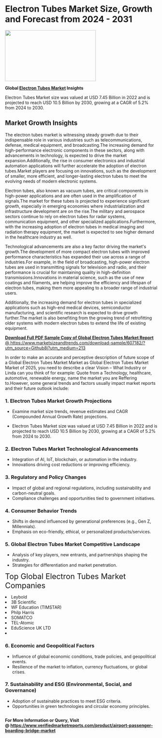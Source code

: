 <H1>Electron Tubes Market Size, Growth and Forecast from 2024 - 2031</H1><img class="aligncenter size-medium wp-image-584254" src="https://thirdeyenews.in/wp-content/uploads/2024/09/Global-Market-Research-300x168.jpeg" alt="" width="300" height="168" /><p><strong>Global&nbsp;<a href="https://www.marketsizeandtrends.com/download-sample/607182/?utm_source=Github8j?utm_medium=213">Electron Tubes Market</a> Insights</strong></p><p>Electron Tubes Market size was valued at USD 7.45 Billion in 2022 and is projected to reach USD 10.5 Billion by 2030, growing at a CAGR of 5.2% from 2024 to 2030.</p><p><h2>Market Growth Insights</h2> <p>The electron tubes market is witnessing steady growth due to their indispensable role in various industries such as telecommunications, defense, medical equipment, and broadcasting.The increasing demand for high-performance electronic components in these sectors, along with advancements in technology, is expected to drive the market expansion.Additionally, the rise in consumer electronics and industrial automation applications will further accelerate the adoption of electron tubes.Market players are focusing on innovations, such as the development of smaller, more efficient, and longer-lasting electron tubes to meet the evolving needs of modern electronic systems.</p> <p><a href="#"></a></p> <p>Electron tubes, also known as vacuum tubes, are critical components in high-power applications and are often used in the amplification of signals.The market for these tubes is projected to experience significant growth, especially in emerging economies where industrialization and infrastructure development are on the rise.The military and aerospace sectors continue to rely on electron tubes for radar systems, communication equipment, and other specialized applications.Furthermore, with the increasing adoption of electron tubes in medical imaging and radiation therapy equipment, the market is expected to see higher demand in the healthcare industry as well.</p> <p>Technological advancements are also a key factor driving the market's growth.The development of more compact electron tubes with improved performance characteristics has expanded their use across a range of industries.For example, in the field of broadcasting, high-power electron tubes are used in transmitting signals for television and radio, and their performance is crucial for maintaining quality in high-definition transmissions.Innovations in material science, such as the use of new coatings and filaments, are helping improve the efficiency and lifespan of electron tubes, making them more appealing to a broader range of industrial users.</p> <p>Additionally, the increasing demand for electron tubes in specialized applications such as high-end medical devices, semiconductor manufacturing, and scientific research is expected to drive growth further.The market is also benefiting from the growing trend of retrofitting older systems with modern electron tubes to extend the life of existing equipment.</p> <p><a href="#"></p><p><span class=""><strong>Download Full PDF Sample Copy of Global Electron Tubes Market Report</strong> @ <a href="https://www.marketsizeandtrends.com/download-sample/607182/?utm_source=Github8j?utm_medium=213" target="_blank">https://www.marketsizeandtrends.com/download-sample/607182/?utm_source=Github8j?utm_medium=213</a></span></p><p>In order to make an accurate and perceptive description of future scope of a Global&nbsp;Electron Tubes Market Market as Global&nbsp;Electron Tubes Market Market of 2025, you need to describe a clear Vision &ndash; What Industry or Linda can you think of for example: Quote from a Technology, healthcare, automotive, renewable energy, name the market you are Reffering to.However, some general trends and factors usually impact market reports and their future outlook include:</p><h3>1.&nbsp;<strong>Electron Tubes Market Growth Projections</strong></h3><ul><li>Examine market size trends, revenue estimates and CAGR (Compounded Annual Growth Rate) projections.</li><li><p>Electron Tubes Market size was valued at USD 7.45 Billion in 2022 and is projected to reach USD 10.5 Billion by 2030, growing at a CAGR of 5.2% from 2024 to 2030.</p></li></ul><h3>2.&nbsp;<strong>Electron Tubes Market Technological Advancements</strong></h3><ul><li>Integration of AI, IoT, blockchain, or automation in the industry.</li><li>Innovations driving cost reductions or improving efficiency.</li></ul><h3>3.&nbsp;<strong>Regulatory and Policy Changes</strong></h3><ul><li>Impact of global and regional regulations, including sustainability and carbon-neutral goals.</li><li>Compliance challenges and opportunities tied to government initiatives.</li></ul><h3>4.&nbsp;<strong>Consumer Behavior Trends</strong></h3><ul><li>Shifts in demand influenced by generational preferences (e.g., Gen Z, Millennials).</li><li>Emphasis on eco-friendly, ethical, or personalized products/services.</li></ul><h3>5.&nbsp;<strong>Global Electron Tubes Market Competitive Landscape</strong></h3><ul><li>Analysis of key players, new entrants, and partnerships shaping the industry.</li><li>Strategies for differentiation and market penetration.</li></ul><p data-pm-slice="1 1 []"><span style="color: inherit; font-family: inherit; font-size: 25px;">Top Global Electron Tubes Market Companies</span></p><div class="" data-test-id=""><p><li>Leybold</li><li> 3B Scientific</li><li> WF Education (TIMSTAR)</li><li> Philp Harris</li><li> SOMATCO</li><li> TEL-Atomic</li><li> EduScience UK LTD</li><li></li></p></div><h3>6.&nbsp;<strong>Economic and Geopolitical Factors</strong></h3><ul><li>Influence of global economic conditions, trade policies, and geopolitical events.</li><li>Resilience of the market to inflation, currency fluctuations, or global crises.</li></ul><h3>7.&nbsp;<strong>Sustainability and ESG (Environmental, Social, and Governance)</strong></h3><ul><li>Adoption of sustainable practices to meet ESG criteria.</li><li>Opportunities in green technologies and circular economy principles.</li></ul><h2><strong style="font-size: 14px;">For More Information or Query, Visit @&nbsp;</strong><a style="background-color: #ffffff; font-size: 14px;" href="https://www.marketsizeandtrends.com/report/electron-tubes-market/" target="_blank">https://www.verifiedmarketreports.com/product/airport-passenger-boarding-bridge-market</a></h2>